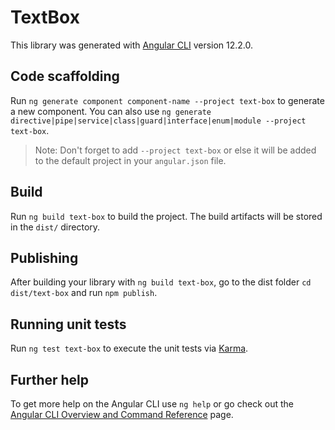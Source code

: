 # TextBox

This library was generated with [Angular CLI](https://github.com/angular/angular-cli) version 12.2.0.

## Code scaffolding

Run `ng generate component component-name --project text-box` to generate a new component. You can also use `ng generate directive|pipe|service|class|guard|interface|enum|module --project text-box`.
> Note: Don't forget to add `--project text-box` or else it will be added to the default project in your `angular.json` file. 

## Build

Run `ng build text-box` to build the project. The build artifacts will be stored in the `dist/` directory.

## Publishing

After building your library with `ng build text-box`, go to the dist folder `cd dist/text-box` and run `npm publish`.

## Running unit tests

Run `ng test text-box` to execute the unit tests via [Karma](https://karma-runner.github.io).

## Further help

To get more help on the Angular CLI use `ng help` or go check out the [Angular CLI Overview and Command Reference](https://angular.io/cli) page.
